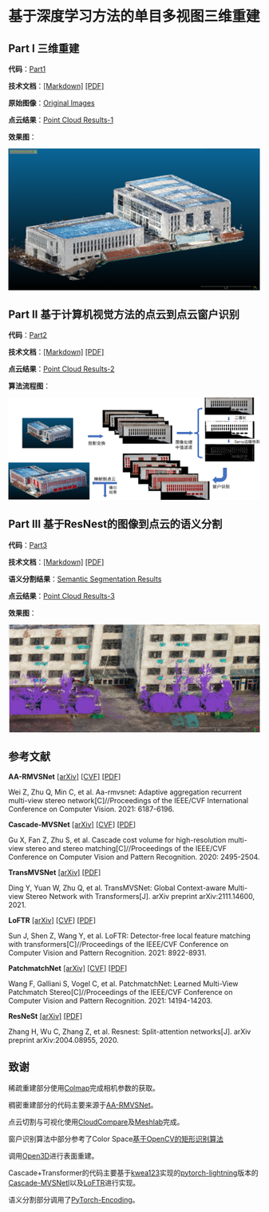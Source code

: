 # 基于深度学习方法的单目多视图三维重建

## Part I 三维重建

**代码**：[Part1](https://github.com/HMTCuro/3D-Reconstruction/tree/main/Part1)

**技术文档**：[[Markdown]](https://github.com/HMTCuro/3D-Reconstruction/blob/main/%E9%A1%B9%E7%9B%AE%E6%96%87%E6%A1%A3/Part1.md) [[PDF]](https://github.com/HMTCuro/3D-Reconstruction/blob/main/%E9%A1%B9%E7%9B%AE%E6%96%87%E6%A1%A3/Part1.pdf)

**原始图像**：[Original Images](https://github.com/HMTCuro/3D-Reconstruction/releases/tag/5)

**点云结果**：[Point Cloud Results-1](https://github.com/HMTCuro/3D-Reconstruction/releases/tag/1)

**效果图**：

<center><img src="./imgs/part1.png" style="zoom:100%;" /></center>



## Part II 基于计算机视觉方法的点云到点云窗户识别

**代码**：[Part2](https://github.com/HMTCuro/3D-Reconstruction/tree/main/Part2)

**技术文档**：[[Markdown]](https://github.com/HMTCuro/3D-Reconstruction/blob/main/%E9%A1%B9%E7%9B%AE%E6%96%87%E6%A1%A3/Part2.md) [[PDF]](https://github.com/HMTCuro/3D-Reconstruction/blob/main/%E9%A1%B9%E7%9B%AE%E6%96%87%E6%A1%A3/Part2.pdf)

**点云结果**：[Point Cloud Results-2](https://github.com/HMTCuro/3D-Reconstruction/releases/tag/2)

**算法流程图**：

<center><img src="./imgs/part2.png" style="zoom:100%;" /></center>



## Part III 基于ResNest的图像到点云的语义分割

**代码**：[Part3](https://github.com/HMTCuro/3D-Reconstruction/tree/main/Part3)

**技术文档**：[[Markdown]](https://github.com/HMTCuro/3D-Reconstruction/blob/main/%E9%A1%B9%E7%9B%AE%E6%96%87%E6%A1%A3/Part3.md) [[PDF]](https://github.com/HMTCuro/3D-Reconstruction/blob/main/%E9%A1%B9%E7%9B%AE%E6%96%87%E6%A1%A3/Part3.pdf)

**语义分割结果**：[Semantic Segmentation Results](https://github.com/HMTCuro/3D-Reconstruction/releases/tag/4)

**点云结果**：[Point Cloud Results-3](https://github.com/HMTCuro/3D-Reconstruction/releases/tag/3)

**效果图**：

<center><img src="./imgs/dby-4.png" style="zoom:100%;" /></center>



## 参考文献

**AA-RMVSNet** [[arXiv]](https://arxiv.org/abs/2108.03824) [[CVF]](http://openaccess.thecvf.com/content/ICCV2021/html/Wei_AA-RMVSNet_Adaptive_Aggregation_Recurrent_Multi-View_Stereo_Network_ICCV_2021_paper.html) [[PDF]](https://github.com/HMTCuro/3D-Reconstruction/blob/main/References/AA-RMVSNet.pdf)

Wei Z, Zhu Q, Min C, et al. Aa-rmvsnet: Adaptive aggregation recurrent multi-view stereo network[C]//Proceedings of the IEEE/CVF International Conference on Computer Vision. 2021: 6187-6196.

**Cascade-MVSNet** [[arXiv]](http://arxiv.org/abs/1912.06378) [[CVF]](https://openaccess.thecvf.com/content_CVPR_2020/html/Gu_Cascade_Cost_Volume_for_High-Resolution_Multi-View_Stereo_and_Stereo_Matching_CVPR_2020_paper.html) [[PDF]](https://github.com/HMTCuro/3D-Reconstruction/blob/main/References/Cascade-MVSNet.pdf)

Gu X, Fan Z, Zhu S, et al. Cascade cost volume for high-resolution multi-view stereo and stereo matching[C]//Proceedings of the IEEE/CVF Conference on Computer Vision and Pattern Recognition. 2020: 2495-2504.

**TransMVSNet** [[arXiv]](http://arxiv.org/abs/2111.14600) [[PDF]](https://github.com/HMTCuro/3D-Reconstruction/blob/main/References/TransMVSNet.pdf)

Ding Y, Yuan W, Zhu Q, et al. TransMVSNet: Global Context-aware Multi-view Stereo Network with Transformers[J]. arXiv preprint arXiv:2111.14600, 2021.

**LoFTR** [[arXiv]](http://arxiv.org/abs/2104.00680) [[CVF]](https://openaccess.thecvf.com/content/CVPR2021/html/Sun_LoFTR_Detector-Free_Local_Feature_Matching_With_Transformers_CVPR_2021_paper.html) [[PDF]](https://github.com/HMTCuro/3D-Reconstruction/blob/main/References/LoFTR.pdf)

Sun J, Shen Z, Wang Y, et al. LoFTR: Detector-free local feature matching with transformers[C]//Proceedings of the IEEE/CVF Conference on Computer Vision and Pattern Recognition. 2021: 8922-8931.

**PatchmatchNet** [[arXiv]](http://arxiv.org/abs/2012.01411) [[CVF]](https://openaccess.thecvf.com/content/CVPR2021/html/Wang_PatchmatchNet_Learned_Multi-View_Patchmatch_Stereo_CVPR_2021_paper.html) [[PDF]](https://github.com/HMTCuro/3D-Reconstruction/blob/main/References/PatchmatchNet.pdf)

Wang F, Galliani S, Vogel C, et al. PatchmatchNet: Learned Multi-View Patchmatch Stereo[C]//Proceedings of the IEEE/CVF Conference on Computer Vision and Pattern Recognition. 2021: 14194-14203.

**ResNeSt** [[arXiv]](http://arxiv.org/abs/2004.08955) [[PDF]](https://github.com/HMTCuro/3D-Reconstruction/blob/main/References/ResNeSt.pdf)

Zhang H, Wu C, Zhang Z, et al. Resnest: Split-attention networks[J]. arXiv preprint arXiv:2004.08955, 2020.


## 致谢

稀疏重建部分使用[Colmap](https://github.com/colmap/colmap)完成相机参数的获取。

稠密重建部分的代码主要来源于[AA-RMVSNet](https://github.com/QT-Zhu/AA-RMVSNet)。

点云切割与可视化使用[CloudCompare](https://github.com/CloudCompare/CloudCompare)及[Meshlab](https://github.com/cnr-isti-vclab/meshlab)完成。

窗户识别算法中部分参考了Color Space[基于OpenCV的矩形识别算法](https://cloud.tencent.com/developer/article/1675022)

调用[Open3D](https://github.com/isl-org/Open3D)进行表面重建。

Cascade+Transformer的代码主要基于[kwea123](https://github.com/kwea123)实现的[pytorch-lightning](https://github.com/PyTorchLightning/pytorch-lightning)版本的[Cascade-MVSNetl](https://github.com/kwea123/CasMVSNet_pl)以及[LoFTR](https://github.com/zju3dv/LoFTR)进行实现。

语义分割部分调用了[PyTorch-Encoding](https://github.com/zhanghang1989/PyTorch-Encoding)。

